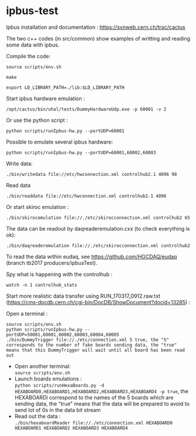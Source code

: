 # ipbus-test 
Ipbus installation and documentation : https://svnweb.cern.ch/trac/cactus

The two c++ codes (in src/common) show examples of writting and reading some data with ipbus.

Compile the code: 

`source scripts/env.sh`

`make`

`export LD_LIBRARY_PATH=./lib:$LD_LIBRARY_PATH`

Start ipbus hardware emulation : 

`/opt/cactus/bin/uhal/tests/DummyHardwareUdp.exe -p 60001 -v 2`

Or use the python script :

`python scripts/runIpbus-hw.py --portUDP=60001`

Possible to emulate several ipbus hardware:

`python scripts/runIpbus-hw.py --portUDP=60001,60002,60003`

Write data: 

`./bin/writedata file://etc/hwconnection.xml controlhub2.1 4096 98`

Read data

`./bin/readdata file://etc/hwconnection.xml controlhub2.1 4096`

Or start skiroc emulation : 

`./bin/skirocemulation file://./etc/skirocconnection.xml controlhub2 65` 

The data can be readout by daqreaderemulation.cxx (to check everything is ok):

`./bin/daqreaderemulation file://./etc/skirocconnection.xml controlhub2`

To read the data within eudaq, see https://github.com/HGCDAQ/eudaq (branch tb2017 producers/ipbusTest).

Spy what is happening with the controlhub :

`watch -n 1 controlhub_stats`

Start more realistic data transfer using RUN_170317_0912.raw.txt (https://cms-docdb.cern.ch/cgi-bin/DocDB/ShowDocument?docid=13285) :

Open a terminal : 
```
source scripts/env.sh
python scripts/runIpbus-hw.py --portUDP=50001,60001,60002,60003,60004,60005
./bin/DummyTrigger file://./etc/connection.xml 5 true, the "5" corresponds to the number of fake boards sending data, the "true" means that this DummyTrigger will wait until all board has been read out
```
  * Open another terminal:   
  `source scripts/env.sh`
  * Launch boards emulations :  
`python scripts/runHexaBoards.py -d HEXABOARD0,HEXABOARD1,HEXABOARD2,HEXABOARD3,HEXABOARD4 -p true`, the HEXABOARDi correspond to the names of the 5 boards which are sending data, the "true" means that the data will be prepared to avoid to send lot of 0s in the data bit stream
  * Read out the data :  
`./bin/hexaboardReader file://./etc/connection.xml HEXABOARD0 HEXABOARD1 HEXABOARD2 HEXABOARD3 HEXABOARD4`
